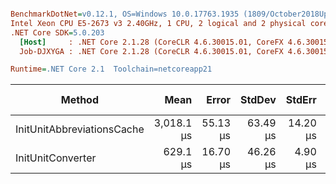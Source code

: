 ``` ini

BenchmarkDotNet=v0.12.1, OS=Windows 10.0.17763.1935 (1809/October2018Update/Redstone5), VM=Hyper-V
Intel Xeon CPU E5-2673 v3 2.40GHz, 1 CPU, 2 logical and 2 physical cores
.NET Core SDK=5.0.203
  [Host]     : .NET Core 2.1.28 (CoreCLR 4.6.30015.01, CoreFX 4.6.30015.01), X64 RyuJIT
  Job-DJXYGA : .NET Core 2.1.28 (CoreCLR 4.6.30015.01, CoreFX 4.6.30015.01), X64 RyuJIT

Runtime=.NET Core 2.1  Toolchain=netcoreapp21  

```
|                     Method |       Mean |    Error |   StdDev |   StdErr |        Min |        Max |     Median |    Gen 0 |    Gen 1 | Gen 2 | Allocated |
|--------------------------- |-----------:|---------:|---------:|---------:|-----------:|-----------:|-----------:|---------:|---------:|------:|----------:|
| InitUnitAbbreviationsCache | 3,018.1 μs | 55.13 μs | 63.49 μs | 14.20 μs | 2,890.7 μs | 3,128.4 μs | 3,031.8 μs | 250.0000 | 125.0000 |     - | 1592.1 KB |
|          InitUnitConverter |   629.1 μs | 16.70 μs | 46.26 μs |  4.90 μs |   535.5 μs |   747.3 μs |   625.5 μs |        - |        - |     - | 718.66 KB |
